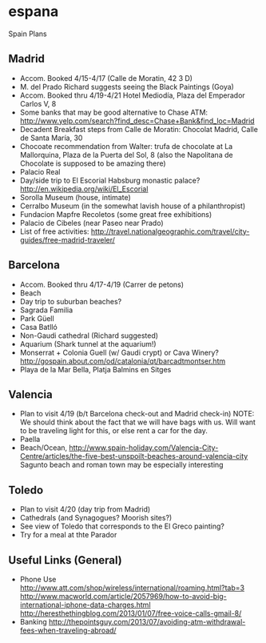 # espana
Spain Plans

## Madrid
* Accom. Booked 4/15-4/17
  (Calle de Moratin, 42 3 D)
* M. del Prado
  Richard suggests seeing the Black Paintings (Goya)
* Accom. Booked thru 4/19-4/21 
  Hotel Mediodía, Plaza del Emperador Carlos V, 8
* Some banks that may be good alternative to Chase ATM:
  http://www.yelp.com/search?find_desc=Chase+Bank&find_loc=Madrid
* Decadent Breakfast steps from Calle de Moratin: 
  Chocolat Madrid, Calle de Santa María, 30
* Chocoate recommendation from Walter: trufa de chocolate at La Mallorquina, Plaza de la Puerta del Sol, 8 (also the Napolitana   de Chocolate is supposed to be amazing there)
* Palacio Real
* Day/side trip to El Escorial Habsburg monastic palace? http://en.wikipedia.org/wiki/El_Escorial
* Sorolla Museum (house, intimate)
* Cerralbo Museum (in the somewhat lavish house of a philanthropist)
* Fundacion Mapfre Recoletos (some great free exhibitions)
* Palacio de Cibeles (near Paseo near Prado)
* List of free activities: http://travel.nationalgeographic.com/travel/city-guides/free-madrid-traveler/

## Barcelona
* Accom. Booked thru 4/17-4/19
  (Carrer de petons)
* Beach
* Day trip to suburban beaches?
* Sagrada Familia
* Park Güell
* Casa Batlló
* Non-Gaudi cathedral (Richard suggested)
* Aquarium (Shark tunnel at the aquarium!)
* Monserrat + Colonia Guell (w/ Gaudi crypt) or Cava Winery? http://gospain.about.com/od/catalonia/qt/barcadtmontser.htm
* Playa de la Mar Bella, Platja Balmins en Sitges

## Valencia
* Plan to visit 4/19 (b/t Barcelona check-out and Madrid check-in)
  NOTE: We should think about the fact that we will have bags with us.  Will want to be traveling light for this, or else rent a   car for the day. 
* Paella
* Beach/Ocean, http://www.spain-holiday.com/Valencia-City-Centre/articles/the-five-best-unspoilt-beaches-around-valencia-city
  Sagunto beach and roman town may be especially interesting

## Toledo
* Plan to visit 4/20 (day trip from Madrid) 
* Cathedrals (and Synagogues? Moorish sites?)
* See view of Toledo that corresponds to the El Greco painting?
* Try for a meal at thte Parador

## Useful Links (General)
* Phone Use
http://www.att.com/shop/wireless/international/roaming.html?tab=3
http://www.macworld.com/article/2057969/how-to-avoid-big-international-iphone-data-charges.html
http://heresthethingblog.com/2013/01/07/free-voice-calls-gmail-8/
* Banking
http://thepointsguy.com/2013/07/avoiding-atm-withdrawal-fees-when-traveling-abroad/
